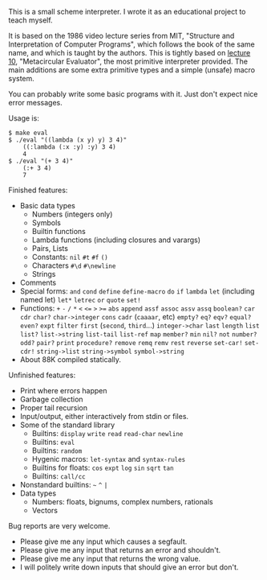 This is a small scheme interpreter.
I wrote it as an educational project to teach myself.

It is based on the 1986 video lecture series from MIT, "Structure and Interpretation of Computer Programs", which follows the book of the same name, and which is taught by the authors.
This is tightly based on [lecture 10](https://www.youtube.com/watch?v=aAlR3cezPJg), "Metacircular Evaluator", the most primitive interpreter provided. The main additions are some extra primitive types and a simple (unsafe) macro system.

You can probably write some basic programs with it. Just don't expect nice error messages.

Usage is:

```
$ make eval
$ ./eval "((lambda (x y) y) 3 4)"
    ((:lambda (:x :y) :y) 3 4)
    4
$ ./eval "(+ 3 4)"
    (:+ 3 4)
    7
```

Finished features:
- Basic data types
    - Numbers (integers only)
    - Symbols
    - Builtin functions
    - Lambda functions (including closures and varargs)
    - Pairs, Lists
    - Constants: `nil` `#t` `#f` `()`
    - Characters `#\d` `#\newline`
    - Strings
- Comments
- Special forms: `and` `cond` `define` `define-macro` `do` `if` `lambda` `let` (including named let) `let*` `letrec` `or` `quote` `set!`
- Functions: `+` `-` `/` `*` `<` `<=` `>` `>=` `abs` `append` `assf` `assoc` `assv` `assq` `boolean?` `car` `cdr` `char?` `char->integer` `cons` `cadr` (`caaaar`, etc) `empty?` `eq?` `eqv?` `equal?` `even?` `expt` `filter` `first` (`second`, `third`...) `integer->char` `last` `length` `list` `list?` `list->string` `list-tail` `list-ref` `map` `member?` `min` `nil?` `not` `number?` `odd?` `pair?` `print` `procedure?` `remove` `remq` `remv` `rest` `reverse` `set-car!` `set-cdr!` `string->list` `string->symbol` `symbol->string`
- About 88K compiled statically.

Unfinished features:
- Print where errors happen
- Garbage collection
- Proper tail recursion
- Input/output, either interactively from stdin or files.
- Some of the standard library
    - Builtins: `display` `write` `read` `read-char` `newline`
    - Builtins: `eval`
    - Builtins: `random`
    - Hygenic macros: `let-syntax` and `syntax-rules`
    - Builtins for floats: `cos` `expt` `log` `sin` `sqrt` `tan`
    - Builtins: `call/cc`
- Nonstandard builtins: `~` `^` `|`
- Data types
    - Numbers: floats, bignums, complex numbers, rationals
    - Vectors

Bug reports are very welcome.
- Please give me any input which causes a segfault.
- Please give me any input that returns an error and shouldn't.
- Please give me any input that returns the wrong value.
- I will politely write down inputs that should give an error but don't.
